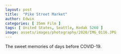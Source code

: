 ```yaml
---
layout: post
title:  "Pike Street Market"
author: Edwin
categories: [ 35mm Film ]
tags: [ United States, Seattle, Kodak 5260 ]
image: assets/images/photography/2020/IMG_0116.JPG
---
```

The sweet memories of days before COVID-19.